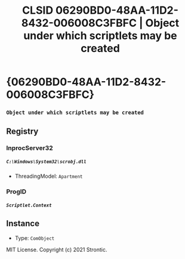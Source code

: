 ﻿---
title: "CLSID 06290BD0-48AA-11D2-8432-006008C3FBFC | Object under which scriptlets may be created"
excerpt: What is COM-Object CLSID 06290BD0-48AA-11D2-8432-006008C3FBFC?
---

# {06290BD0-48AA-11D2-8432-006008C3FBFC}

### `Object under which scriptlets may be created`

## Registry


### InprocServer32

##### `C:\Windows\System32\scrobj.dll`
* ThreadingModel: `Apartment`

### ProgID

##### `Scriptlet.Context`

## Instance

* Type: `ComObject`

MIT License. Copyright (c) 2021 Strontic.


